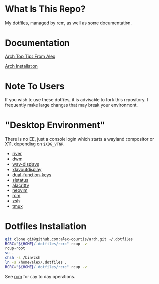 # What Is This Repo?

My [dotfiles](http://dotfiles.github.io), managed by [rcm](https://github.com/thoughtbot/rcm), as well as some documentation.

# Documentation

[Arch Top Tips From Alex](doc/arch-tips.md)

[Arch Installation](doc/arch-install.md)

# Note To Users

If you wish to use these dotfiles, it is advisable to fork this repository. I frequently make large changes that may break your environmont.

# "Desktop Environment"

There is no DE, just a console login which starts a wayland compositor or X11, depending on `$XDG_VTNR`

* [river](https://github.com/riverwm/river)
* [dwm](https://dwm.suckless.org)
* [way-displays](https://github.com/alex-courtis/way-displays/)
* [xlayoutdisplay](https://github.com/alex-courtis/xlayoutdisplay/)
* [dual-function-keys](https://gitlab.com/interception/linux/plugins/dual-function-keys)
* [slstatus](https://github.com/alex-courtis/slstatus/)
* [alacritty](https://github.com/alacritty/alacritty)
* [neovim](https://github.com/neovim/neovim)
* [rcm](https://github.com/thoughtbot/rcm)
* [zsh](https://github.com/zsh-users/zsh)
* [tmux](https://github.com/tmux/tmux)

# Dotfiles Installation

```sh
git clone git@github.com:alex-courtis/arch.git ~/.dotfiles
RCRC="${HOME}/.dotfiles/rcrc" rcup -v
rcup-root
su -
chsh -s /bin/zsh
ln -s /home/alex/.dotfiles .
RCRC="${HOME}/.dotfiles/rcrc" rcup -v
```

See [rcm](https://github.com/thoughtbot/rcm) for day to day operations.


